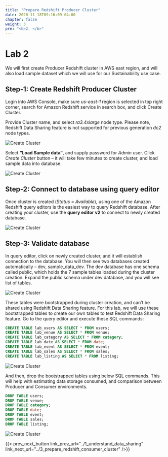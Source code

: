 ```yaml
---
title: "Prepare Redshift Producer Cluster"
date: 2020-11-18T09:16:09-04:00
chapter: false
weight: 3
pre: "<b>2. </b>"
---
```


# Lab 2

We will first create Producer Redshift cluster in AWS east region, and will also load sample dataset which we will use for our Sustainability use case.

## Step-1: Create Redshift Producer Cluster

Login into AWS Console, make sure _us-east-1_ region is selected in top right corner, search for Amazon Redshift service in search box, and click Create Cluster.

Provide Cluster name, and select _ra3.4xlarge_ node type. Please note, Redshift Data Sharing feature is not supported for previous generation _dc2_ node types.

![Create Cluster](/Sustainability/300_optimize_data_pattern_using_redshift_data_sharing/lab-2/images/create_cluster.png?classes=lab_picture_small)

Select **“Load Sample data”**, and supply password for _Admin_ user. Click _Create Cluster_ button – it will take few minutes to create cluster, and load sample data into database.

![Create Cluster](/Sustainability/300_optimize_data_pattern_using_redshift_data_sharing/lab-2/images/sample_data.png?classes=lab_picture_small)

## Step-2: Connect to database using query editor

Once cluster is created (_Status = Available_), using one of the Amazon Redshift query editors is the easiest way to query Redshift database. After creating your cluster, use the **query editor v2** to connect to newly created database.

![Create Cluster](/Sustainability/300_optimize_data_pattern_using_redshift_data_sharing/lab-2/images/query_editor.png?classes=lab_picture_small)

## Step-3: Validate database
In query editor, click on newly created cluster, and it will establish connection to the database. You will then see two databases created automatically – dev, sample_data_dev. The dev database has one schema called public, which holds the 7 sample tables loaded during the cluster creation. Expand the public schema under dev database, and you will see list of tables.

![Create Cluster](/Sustainability/300_optimize_data_pattern_using_redshift_data_sharing/lab-2/images/query_editor-2.png?classes=lab_picture_small)

These tables were bootstrapped during cluster creation, and can’t be shared using Redshift Data Sharing feature. For this lab, we will use these bootstrapped tables to create our own tables to test Redshift Data Sharing feature. Go to the query editor and execute these SQL commands:


```sql
CREATE TABLE lab_users AS SELECT * FROM users;
CREATE TABLE lab_venue AS SELECT * FROM venue;
CREATE TABLE lab_category AS SELECT * FROM category;
CREATE TABLE lab_date AS SELECT * FROM date;
CREATE TABLE lab_event AS SELECT * FROM event;
CREATE TABLE lab_sales AS SELECT * FROM sales;
CREATE TABLE lab_listing AS SELECT * FROM listing;
```

![Create Cluster](/Sustainability/300_optimize_data_pattern_using_redshift_data_sharing/lab-2/images/query_editor-3.png?classes=lab_picture_small)

And then, drop the bootstrapped tables using below SQL commands. This will help with estimating data storage consumed, and comparison between Producer and Consumer environments.

```sql
DROP TABLE users;
DROP TABLE venue;
DROP TABLE category;
DROP TABLE date;
DROP TABLE event;
DROP TABLE sales;
DROP TABLE listing;
```

![Create Cluster](/Sustainability/300_optimize_data_pattern_using_redshift_data_sharing/lab-2/images/query_editor-4.png?classes=lab_picture_small)

{{< prev_next_button link_prev_url="../1_understand_data_sharing" link_next_url="../3_prepare_redshift_consumer_cluster" />}}
